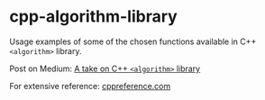 # cpp-algorithm-library

Usage examples of some of the chosen functions available in C++ `<algorithm>` library.

Post on Medium: [A take on C++ `<algorithm>` library](https://medium.com/@mottakin/a-take-on-c-algorithm-library-ddbd17df6fcc?source=friends_link&sk=6340aac67ce2dff4e08e0d57fc6ec680)

For extensive reference: [cppreference.com](https://en.cppreference.com/w/cpp/algorithm)
